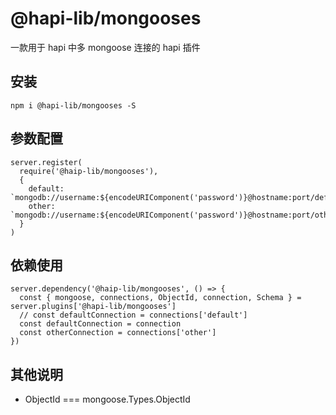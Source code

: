 # @hapi-lib/mongooses

一款用于 hapi 中多 mongoose 连接的 hapi 插件

## 安装

```
npm i @hapi-lib/mongooses -S
```

## 参数配置

```
server.register(
  require('@haip-lib/mongooses'),
  {
    default: `mongodb://username:${encodeURIComponent('password')}@hostname:port/defaultDb`,
    other: `mongodb://username:${encodeURIComponent('password')}@hostname:port/otherDb`,
  }
)
```

## 依赖使用

```
server.dependency('@haip-lib/mongooses', () => {
  const { mongoose, connections, ObjectId, connection, Schema } = server.plugins['@hapi-lib/mongooses']
  // const defaultConnection = connections['default']
  const defaultConnection = connection
  const otherConnection = connections['other']
})
```

## 其他说明

- ObjectId === mongoose.Types.ObjectId
